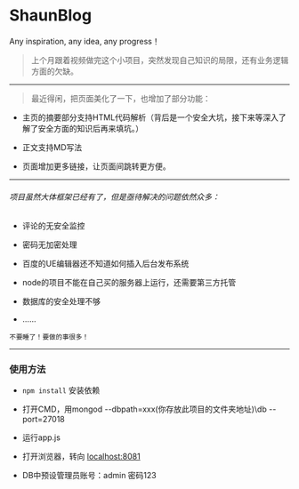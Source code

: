# ShaunBlog
Any inspiration, any idea, any progress！


>  上个月跟着视频做完这个小项目，突然发现自己知识的局限，还有业务逻辑方面的欠缺。


*****


>  最近得闲，把页面美化了一下，也增加了部分功能：

* 主页的摘要部分支持HTML代码解析（背后是一个安全大坑，接下来等深入了解了安全方面的知识后再来填坑。）

* 正文支持MD写法

* 页面增加更多链接，让页面间跳转更方便。

*****

###### 项目虽然大体框架已经有了，但是亟待解决的问题依然众多：

* 评论的无安全监控

* 密码无加密处理

* 百度的UE编辑器还不知道如何插入后台发布系统

* node的项目不能在自己买的服务器上运行，还需要第三方托管

* 数据库的安全处理不够

* ......

`不要睡了！要做的事很多！`

*****


### 使用方法

* `npm install` 安装依赖

* 打开CMD，用mongod --dbpath=xxx(你存放此项目的文件夹地址)\db --port=27018

* 运行app.js
 
* 打开浏览器，转向  [localhost:8081](http://localhost:8081/ "Title")

* DB中预设管理员账号：admin  密码123
